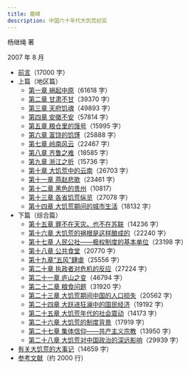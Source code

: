 ```yaml
---
title: 墓碑
description: 中国六十年代大饥荒纪实
---
```


杨继绳 著

2007 年 8 月

- [前言](/tombstone/preface)（17000 字）
- 上篇（地区篇）
  - [第一章 祸起中原](/tombstone/s01/ch01)（61618 字）
  - [第二章 甘肃不甘](/tombstone/s01/ch02)（39370 字）
  - [第三章 天府饥魂](/tombstone/s01/ch03)（49893 字）
  - [第四章 安徽不安](/tombstone/s01/ch04)（57814 字）
  - [第五章 粮仓里的饿号](/tombstone/s01/ch05)（15995 字）
  - [第六章 富饶的饥馑](/tombstone/s01/ch06)（25888 字）
  - [第七章 岭南风云](/tombstone/s01/ch07)（22467 字）
  - [第八章 齐鲁之难](/tombstone/s01/ch08)（18585 字）
  - [第九章 浙江之折](/tombstone/s01/ch09)（15736 字）
  - [第十章 大饥荒中的云南](/tombstone/s01/ch10)（26703 字）
  - [第十一章 燕赵悲歌](/tombstone/s01/ch11)（23461 字）
  - [第十二章 黑色的贵州](/tombstone/s01/ch12)（10817）
  - [第十三章 各省饥荒纵览](/tombstone/s01/ch13)（27078 字）
  - [第十四章 大饥荒期间的城市生活](/tombstone/s01/ch14)（18132 字）
- 下篇（综合篇）
  - [第十五章 罪不在天灾。也不在苏联](/tombstone/s02/ch15)（14236 字）
  - [第十六章 大饥荒的祸根是这样酿成的](/tombstone/s02/ch16)（22240 字）
  - [第十七章 人民公社——极权制度的基本单位](/tombstone/s02/ch17)（23198 字）
  - [第十八章 公共食堂](/tombstone/s02/ch18)（20770 字）
  - [第十九章“五风”肆虐](/tombstone/s02/ch19)（25556 字）
  - [第二十章 执政者对危机的反应](/tombstone/s02/ch20)（27224 字）
  - [第二十一章 庐山之变](/tombstone/s02/ch21)（46794 字）
  - [第二十二章 粮食问题](/tombstone/s02/ch22)（31920 字）
  - [第二十三章 大饥荒期间中国的人口损失](/tombstone/s02/ch23)（20562 字）
  - [第二十四章 大跃进狂澜中的国民经济](/tombstone/s02/ch24)（19192 字）
  - [第二十五章 大饥荒年代的社会震动](/tombstone/s02/ch25)（14173 字）
  - [第二十六章 大饥荒的制度背景](/tombstone/s02/ch26)（17919 字）
  - [第二十七章 集体信仰――共产主义宗教](/tombstone/s02/ch27)（13950 字）
  - [第二十八章 大饥荒对中国政治的深远影响](/tombstone/s02/ch28)（29939 字）
- [有关大饥荒的大事记](/tombstone/chronology)（14659 字）
- [参考文献](/tombstone/references)（约 2000 行）
